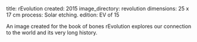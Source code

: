 title: rEvolution 
created: 2015
image_directory: revolution 
dimensions: 25 x 17 cm
process: Solar etching.
edition: EV of 15


An image created for the book of bones rEvolution explores our connection to the world and its very long history. 
